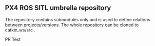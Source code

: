 ## PX4 ROS SITL umbrella repository ##

The repository contains submodules only and is used to define relations between projects/versions. The whole repository can be cloned to catkin_ws/src .

PR Test
